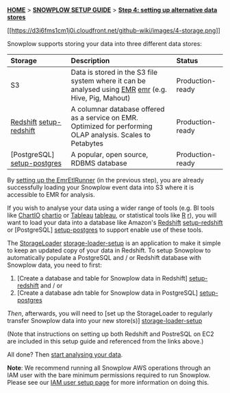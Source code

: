 <a name="top" />

[**HOME**](Home) > [**SNOWPLOW SETUP GUIDE**](Setting-up-Snowplow) > [**Step 4: setting up alternative data stores**](Setting-up-alternative-data-stores)

[[https://d3i6fms1cm1j0i.cloudfront.net/github-wiki/images/4-storage.png]] 

Snowplow supports storing your data into three different data stores:

| **Storage**               | **Description**                                     | **Status**       |
|:--------------------------|:----------------------------------------------------|:-----------------|
| S3                        | Data is stored in the S3 file system where it can be analysed using [EMR] [emr] (e.g. Hive, Pig, Mahout) | Production-ready |
| [Redshift] [setup-redshift]| A columnar database offered as a service on EMR. Optimized for performing OLAP analysis. Scales to Petabytes | Production-ready |
| [PostgreSQL] [setup-postgres]| A popular, open source, RDBMS database              | Production-ready | 

By [setting up the EmrEtlRunner](setting-up-EmrEtlRunner) (in the previous step), you are already successfully loading your Snowplow event data into S3 where it is accessible to EMR for analysis.

If you wish to analyse your data using a wider range of tools (e.g. BI tools like [ChartIO] [chartio] or [Tableau] [tableau], or statistical tools like [R] [r]), you will want to load your data into a database like Amazon's [Redshift] [setup-redshift] or [PostgreSQL] [setup-postgres] to support enable use of these tools.

The [StorageLoader] [storage-loader-setup] is an application to make it simple to keep an updated copy of your data in Redshift. To setup Snowplow to automatically populate a PostgreSQL and / or Redshift database with Snowplow data, you need to first:

1. [Create a database and table for Snowplow data in Redshift] [setup-redshift] and / or
2. [Create a database adn table for Snowplow data in PostgreSQL] [setup-postgres]

*Then*, afterwards, you will need to [set up the StorageLoader to regularly transfer Snowplow data into your new store(s)] [storage-loader-setup]

(Note that instructions on setting up both Redshift and PostreSQL on EC2 are included in this setup guide and referenced from the links above.)

All done? Then [start analysing your data][analyse].

**Note**: We recommend running all Snowplow AWS operations through an IAM user with the bare minimum permissions required to run Snowplow. Please see our [IAM user setup page](IAM-setup) for more information on doing this.

[emr]: http://aws.amazon.com/elasticmapreduce/
[infobright]: http://www.infobright.org/
[redshift]: http://aws.amazon.com/redshift/
[skydb]: http://skydb.io/
[chartio]: http://chartio.com/
[storageloader]: https://github.com/snowplow/snowplow/tree/master/4-storage/storage-loader
[setup-redshift]: setting-up-redshift
[setup-infobright]: Setting-up-Infobright
[storage-loader-setup]: 1-Installing-the-StorageLoader
[tableau]: http://www.tableausoftware.com/
[analyse]: Setting-up-Snowplow#step5
[r]: http://www.r-project.org/
[setup-postgres]: Setting-up-PostgreSQL